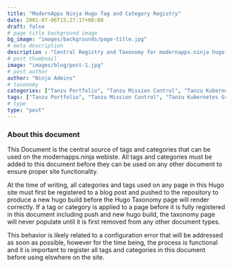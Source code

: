 ```yaml
---
title: "ModernApps Ninja Hugo Tag and Category Registry"
date: 2001-07-06T15:27:17+06:00
draft: false
# page title background image
bg_image: "images/backgrounds/page-title.jpg"
# meta description
description : "Central Registry and Taxonomy for modernapps.ninja hugo categories and tags"
# post thumbnail
image: "images/blog/post-1.jpg"
# post author
author: "Ninja Admins"
# taxonomy
categories: ["Tanzu Portfolio", "Tanzu Mission Control", "Tanzu Kubernetes Grid", "vSphere with Tanzu", "ModernApps Ninja"]
tags: ["Tanzu Portfolio", "Tanzu Mission Control", "Tanzu Kubernetes Grid", "vSphere with Tanzu", "ModernApps Ninja"]
# type
type: "post"
---
```


### About this document

This Document is the central source of tags and categories that can be used on the modernapps.ninja webiste. All tags and categories must be added to this document before they can be used on any other document to ensure proper site functionality.

At the time of writing, all categories and tags used on any page in this Hugo site must first be registered to a blog post and pushed to the repository to produce a new hugo build before the Hugo Taxonomy page will render correctly. If a tag or category is applied to a page before it is fully registered in this document including push and new hugo build, the taxonomy page will never populate until it is first removed from any other document types.

This behavior is likely related to a configuration error that will be addressed as soon as possible, however for the time being, the process is functional and it is important to register all tags and categories in this document before using elswhere on the site. 